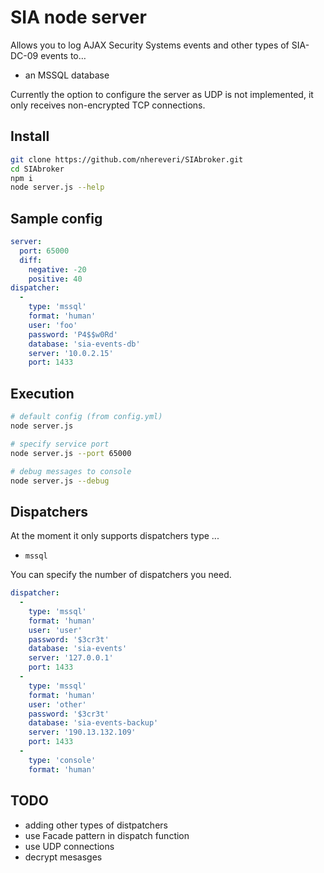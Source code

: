 # SIA node server

Allows you to log AJAX Security Systems events and other types of SIA-DC-09 events to…

- an MSSQL database

Currently the option to configure the server as UDP is not implemented, it only receives non-encrypted TCP connections.

## Install

```bash
git clone https://github.com/nhereveri/SIAbroker.git
cd SIAbroker
npm i
node server.js --help
```

## Sample config

```yaml
server:
  port: 65000
  diff:
    negative: -20
    positive: 40
dispatcher:
  -
    type: 'mssql'
    format: 'human'
    user: 'foo'
    password: 'P4$$w0Rd'
    database: 'sia-events-db'
    server: '10.0.2.15'
    port: 1433
```

## Execution

```bash
# default config (from config.yml)
node server.js

# specify service port
node server.js --port 65000

# debug messages to console
node server.js --debug
```

## Dispatchers

At the moment it only supports dispatchers type ...

- `mssql`

You can specify the number of dispatchers you need.

```yaml
dispatcher:
  -
    type: 'mssql'
    format: 'human'
    user: 'user'
    password: '$3cr3t'
    database: 'sia-events'
    server: '127.0.0.1'
    port: 1433
  -
    type: 'mssql'
    format: 'human'
    user: 'other'
    password: '$3cr3t'
    database: 'sia-events-backup'
    server: '190.13.132.109'
    port: 1433
  -
    type: 'console'
    format: 'human'
```

## TODO

- adding other types of distpatchers
- use Facade pattern in dispatch function
- use UDP connections
- decrypt mesasges
